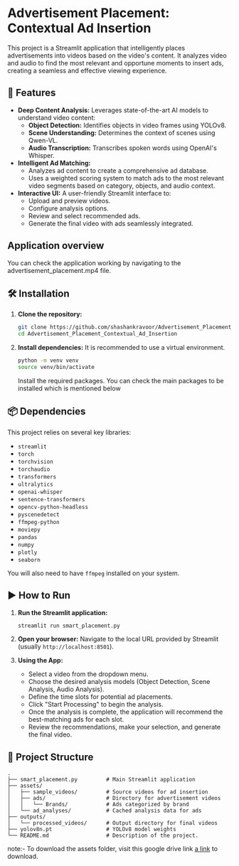 # Advertisement Placement: Contextual Ad Insertion

This project is a Streamlit application that intelligently places advertisements into videos based on the video's content. It analyzes video and audio to find the most relevant and opportune moments to insert ads, creating a seamless and effective viewing experience.

## 🚀 Features

*   **Deep Content Analysis:** Leverages state-of-the-art AI models to understand video content:
    *   **Object Detection:** Identifies objects in video frames using YOLOv8.
    *   **Scene Understanding:** Determines the context of scenes using Qwen-VL.
    *   **Audio Transcription:** Transcribes spoken words using OpenAI's Whisper.
*   **Intelligent Ad Matching:**
    *   Analyzes ad content to create a comprehensive ad database.
    *   Uses a weighted scoring system to match ads to the most relevant video segments based on category, objects, and audio context.
*   **Interactive UI:** A user-friendly Streamlit interface to:
    *   Upload and preview videos.
    *   Configure analysis options.
    *   Review and select recommended ads.
    *   Generate the final video with ads seamlessly integrated.

## Application overview
You can check the application working by navigating to the advertisement_placement.mp4 file.


## 🛠️ Installation

1.  **Clone the repository:**
    ```bash
    git clone https://github.com/shashankravoor/Advertisement_Placement_Contextual_Ad_Insertion.git
    cd Advertisement_Placement_Contextual_Ad_Insertion
    ```

2.  **Install dependencies:**
    It is recommended to use a virtual environment.
    ```bash
    python -m venv venv
    source venv/bin/activate
    ```
    Install the required packages. You can check the main packages to be installed which is mentioned below

## 📦 Dependencies

This project relies on several key libraries:

*   `streamlit`
*   `torch`
*   `torchvision`
*   `torchaudio`
*   `transformers`
*   `ultralytics`
*   `openai-whisper`
*   `sentence-transformers`
*   `opencv-python-headless`
*   `pyscenedetect`
*   `ffmpeg-python`
*   `moviepy`
*   `pandas`
*   `numpy`
*   `plotly`
*   `seaborn`

You will also need to have `ffmpeg` installed on your system.

## ▶️ How to Run

1.  **Run the Streamlit application:**
    ```bash
    streamlit run smart_placement.py
    ```

2.  **Open your browser:**
    Navigate to the local URL provided by Streamlit (usually `http://localhost:8501`).

3.  **Using the App:**
    *   Select a video from the dropdown menu.
    *   Choose the desired analysis models (Object Detection, Scene Analysis, Audio Analysis).
    *   Define the time slots for potential ad placements.
    *   Click "Start Processing" to begin the analysis.
    *   Once the analysis is complete, the application will recommend the best-matching ads for each slot.
    *   Review the recommendations, make your selection, and generate the final video.

## 📁 Project Structure

```
.
├── smart_placement.py         # Main Streamlit application
├── assets/
│   ├── sample_videos/         # Source videos for ad insertion
│   ├── ads/                   # Directory for advertisement videos
│   │   └── Brands/            # Ads categorized by brand
│   └── ad_analyses/           # Cached analysis data for ads
├── outputs/
│   └── processed_videos/      # Output directory for final videos
├── yolov8n.pt                 # YOLOv8 model weights
└── README.md                  # Description of the project.
```
note:- To download the assets folder, visit this google drive link [a link](https://drive.google.com/file/d/1NLYcJELq6Jm5ESKuoyOQGPPR_KqY5t4J/view?usp=sharing) to download. 
